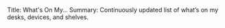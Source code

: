Title:   What's On My&hellip;
Summary: Continuously updated list of what’s on my desks, devices, and shelves.
